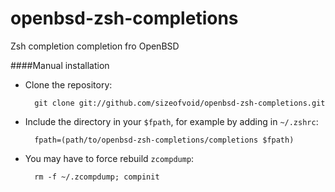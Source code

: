 
# openbsd-zsh-completions
Zsh completion completion fro OpenBSD


####Manual installation

* Clone the repository:

        git clone git://github.com/sizeofvoid/openbsd-zsh-completions.git

* Include the directory in your `$fpath`, for example by adding in `~/.zshrc`:

        fpath=(path/to/openbsd-zsh-completions/completions $fpath)

* You may have to force rebuild `zcompdump`:

        rm -f ~/.zcompdump; compinit


